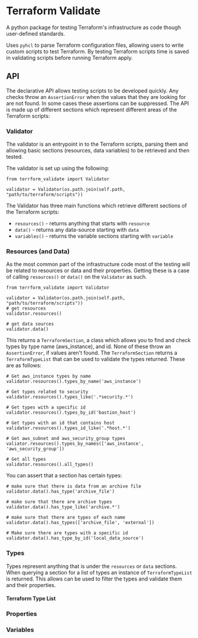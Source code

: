# Terraform Validate

A python package for testing Terraform's infrastructure as code though user-defined standards.

Uses `pyhcl` to parse Terraform configuration files, allowing users to write custom scripts to test Terraform. 
By testing Terraform scripts time is saved in validating scripts before running Terraform apply.

## API

The declarative API allows testing scripts to be developed quickly. Any checks throw an `AssertionError` when
the values that they are looking for are not found. In some cases these assertions can be suppressed.
The API is made up of different sections which represent different areas of the Terraform scripts:

### Validator

The validator is an entrypoint in to the Terraform scripts, parsing them and allowing basic sections (resources, data
variables) to be retrieved and then tested.

The validator is set up using the following:
```
from terrform_validate import Validator

validator = Validator(os.path.join(self.path, "path/to/terraform/scripts"))
```

The Validator has three main functions which retrieve different sections of the Terraform scripts:
- `resources()` - returns anything that starts with `resource`
- `data()` - returns any data-source starting with `data`
- `variables()` - returns the variable sections starting with `variable`

### Resources (and Data)

As the most common part of the infrastructure code most of the testing will be related to resources or data and their 
properties. Getting these is a case of calling `resources()` or `data()` on the `Validator` as such.

```
from terrform_validate import Validator

validator = Validator(os.path.join(self.path, "path/to/terraform/scripts"))
# get resources
validator.resources()

# get data sources
validator.data()
```

This returns a `TerraformSection`, a class which allows you to find and check types by type name (aws_instance), and id.
None of these throw an `AssertionError`, if values aren't found. The `TerraformSection` returns a `TerraformTypeList`
that can be used to validate the types returned. These are as follows:
```
# Get aws_instance types by name
validator.resources().types_by_name('aws_instance')

# Get types related to security
validator.resources().types_like('.*security.*')

# Get types with a specific id
validator.resources().types_by_id('bastion_host')

# Get types with an id that contains host
validator.resources().types_id_like('.*host.*')

# Get aws_subnet and aws_security_group types
valiator.resources().types_by_names(['aws_instance', 'aws_security_group'])

# Get all types
validator.resources().all_types()
```

You can assert that a section has certain types:
```
# make sure that there is data from an archive file
validator.data().has_type('archive_file')

# make sure that there are archive types
validator.data().has_type_like('archive.*')

# make sure that there are types of each name
validator.data().has_types(['archive_file', 'external'])

# Make sure there are types with a specific id
validator.data().has_type_by_id('local_data_source')
```

### Types

Types represent anything that is under the `resources` or `data` sections. When querying a section for a list of types 
an instance of `TerraformTypeList` is returned. This allows can be used to filter the types and validate them and
their properties.

#### Terraform Type List

### Properties

### Variables

